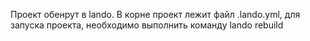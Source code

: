 Проект обенрут в lando.
В корне проект лежит файл .lando.yml, для запуска проекта, необходимо выполнить команду lando rebuild
